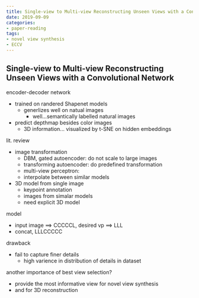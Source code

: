 ```yaml
---
title: Single-view to Multi-view Reconstructing Unseen Views with a Convolutional Network
date: 2019-09-09
categories:
- paper-reading
tags:
- novel view synthesis
- ECCV
---
```


## Single-view to Multi-view Reconstructing Unseen Views with a Convolutional Network

encoder-decoder network
- trained on randered Shapenet models
    - generlizes well on natual images
        - well...semantically labelled natural images
- predict depthmap besides color images
    - 3D information... visualized by t-SNE on hidden embeddings

lit. review
- image transformation
    - DBM, gated autoencoder: do not scale to large images
    - transforming autoencoder: do predefined transformation
    - multi-view perceptron:
    - interpolate between similar models
- 3D model from single image
    - keypoint annotation
    - images from simalar models
    - need explicit 3D model

model
- input image ==> CCCCCL, desired vp ==> LLL
- concat, LLLCCCCC

drawback
- fail to capture finer details
    - high varience in distribution of details in dataset

another importance of best view selection?
- provide the most informative view for novel view synthesis
- and for 3D reconstruction
